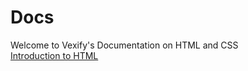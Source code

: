 # Docs
Welcome to Vexify's Documentation on HTML and CSS
<br>
[Introduction to HTML](https://vexify4.github.io/Docs/IntroHTML)

